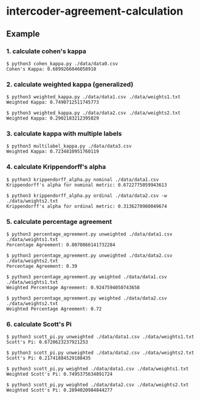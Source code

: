 # intercoder-agreement-calculation

<a name="usage"></a>
## Example

<a name="1"></a>
### 1. calculate cohen's kappa

```console
$ python3 cohen_kappa.py ./data/data0.csv
Cohen's Kappa: 0.6899266046058918
```


<a name="2"></a>
### 2. calculate weighted kappa (generalized)
```console
$ python3 weighted_kappa.py ./data/data1.csv ./data/weights1.txt
Weighted Kappa: 0.7490712511745773
```

```console
$ python3 weighted_kappa.py ./data/data2.csv ./data/weights2.txt
Weighted Kappa: 0.2902183212395829
```

<a name="3"></a>
### 3. calculate kappa with multiple labels
```console
$ python3 multilabel_kappa.py ./data/data3.csv
Weighted Kappa: 0.7234810951760119
```

### 4. calculate Krippendorff's alpha
```console
$ python3 krippendorff_alpha.py nominal ./data/data1.csv 
Krippendorff's alpha for nominal metric: 0.6722775059943613
```
```console
$ python3 krippendorff_alpha.py ordinal ./data/data2.csv -w ./data/weights2.txt
Krippendorff's alpha for ordinal metric: 0.3136278980049674
```

### 5. calculate percentage agreement
```console
$ python3 percentage_agreement.py unweighted ./data/data1.csv ./data/weights1.txt
Percentage Agreement: 0.8070866141732284
```
```console
$ python3 percentage_agreement.py unweighted ./data/data2.csv ./data/weights2.txt 
Percentage Agreement: 0.39
```
```console
$ python3 percentage_agreement.py weighted ./data/data1.csv ./data/weights1.txt
Weighted Percentage Agreement: 0.9247594050743658
```
```console
$ python3 percentage_agreement.py weighted ./data/data2.csv ./data/weights2.txt
Weighted Percentage Agreement: 0.72
```
### 6. calculate Scott's Pi
```console
$ python3 scott_pi.py unweighted ./data/data1.csv ./data/weights1.txt 
Scott's Pi: 0.6720623237921253
```
```console
$ python3 scott_pi.py unweighted ./data/data2.csv ./data/weights2.txt
Scott's Pi: 0.21741884529188435
```
```console
$ python3 scott_pi.py weighted ./data/data1.csv ./data/weights1.txt
Weighted Scott's Pi: 0.7495375634891724
```
```console
$ python3 scott_pi.py weighted ./data/data2.csv ./data/weights2.txt
Weighted Scott's Pi: 0.2894020984844277
```
